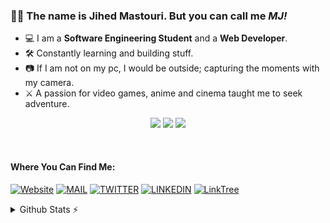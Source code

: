### 👋🏽 The name is Jihed Mastouri. But you can call me __*MJ!*__


- 💻 I am a **Software Engineering Student** and a **Web Developer**.
- 🛠️ Constantly learning and building stuff.
- 📷 If I am not on my pc, I would be outside; capturing the moments with my camera.
- ⚔️ A passion for video games, anime and cinema taught me to seek adventure.

<p align="center">
    <img src="https://skillicons.dev/icons?i=py,go,bash,nodejs,postgres,redis,docker" />
    <img src="https://skillicons.dev/icons?i=ts,react,vite,next&theme=light" />
    <img src="https://skillicons.dev/icons?i=linux,git,vim" />
</p>

<br/>

#### Where You Can Find Me:

[![Website](https://img.shields.io/badge/Web%20Site-yellow?style=for-the-badge&logo=Internet+Explorer&logoColor=black)](http://example.com/)
[![MAIL](https://img.shields.io/badge/E-mail-D14836?style=for-the-badge&logo=gmail&logoColor=white)](mailto:jihed.mastouri@esprit.tn)
[![TWITTER](https://img.shields.io/badge/Twitter-1DA1F2?style=for-the-badge&logo=twitter&logoColor=white)](https://twitter.com/jihed_mastouri)
[![LINKEDIN](https://img.shields.io/badge/linkedin-%230077B5.svg?&style=for-the-badge&logo=linkedin&logoColor=white)](https://www.linkedin.com/in/jihedmastouri/)
[![LinkTree](https://img.shields.io/badge/Linktree-1ce0b6?&style=for-the-badge&logo=Linktree&logoColor=white)](https://linktr.ee/jihedmastouri)

<details>
  <summary>Github Stats ⚡</summary>
  
  <a href="#">![Github stats](https://github-readme-stats.vercel.app/api?username=jihedmastouri&theme=blueberry&count_private=true&hide_border=true&line_height=20&show_icons=true)</a>
  <a href="#">![Top Langs](https://github-readme-stats.vercel.app/api/top-langs/?username=jihedmastouri&layout=compact&theme=blueberry&count_private=true&hide_border=true&hide=vim+script)</a>
</details>
